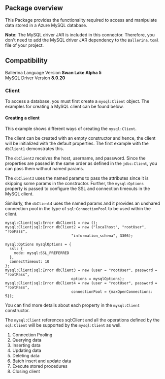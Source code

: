 ## Package overview

This Package provides the functionality required to access and manipulate data stored in a Azure MySQL database.

**Note:** The MySQL driver JAR is included in this connector. Therefore, you don't need to add the MySQL driver JAR dependency to
 the `Ballerina.toml` file of your project.

## Compatibility

Ballerina Language Version   **Swan Lake Alpha 5**  
MySQL Driver Version         **8.0.20**


### Client
To access a database, you must first create a `mysql:Client` object. 
The examples for creating a MySQL client can be found below.

#### Creating a client
This example shows different ways of creating the `mysql:Client`. 

The client can be created with an empty constructor and hence, the client will be initialized with the default properties. 
The first example with the `dbClient1` demonstrates this.

The `dbClient2` receives the host, username, and password. Since the properties are passed in the same order as defined 
in the `jdbc:Client`, you can pass them without named params.

The `dbClient3` uses the named params to pass the attributes since it is skipping some params in the constructor. 
Further, the `mysql:Options` property is passed to configure the SSL and connection timeouts in the MySQL client. 

Similarly, the `dbClient4` uses the named params and it provides an unshared connection pool in the type of 
`sql:ConnectionPool` to be used within the client.

```ballerina
mysql:Client|sql:Error dbClient1 = new ();
mysql:Client|sql:Error dbClient2 = new ("localhost", "rootUser", "rooPass", 
                              "information_schema", 3306);
                              
mysql:Options mysqlOptions = {
  ssl: {
    mode: mysql:SSL_PREFERRED
  },
  connectTimeout: 10
};
mysql:Client|sql:Error dbClient3 = new (user = "rootUser", password = "rootPass",
                              options = mysqlOptions);
mysql:Client|sql:Error dbClient4 = new (user = "rootUser", password = "rootPass",
                              connectionPool = {maxOpenConnections: 5});
```
You can find more details about each property in the `mysql:Client` constructor. 

The `mysql:Client` references sql:Client and all the operations defined by the `sql:Client` will be supported by the `mysql:Client` as well.

1. Connection Pooling
2. Querying data
3. Inserting data
4. Updating data
5. Deleting data
6. Batch insert and update data
7. Execute stored procedures
8. Closing client
